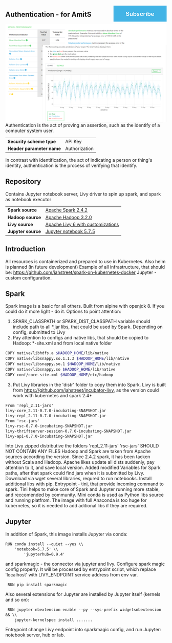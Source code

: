 [<img align="right" src="https://raw.githubusercontent.com/maxim8898/redoc/master/btn_subscribe.png">](https://shop.exchange.se.com/en-US/apps/38969/building-energy-modeling)
## Authentication - for AmitS

<img src="https://raw.githubusercontent.com/SE-Analytics-Team/public-images/master/forecasting_api/MicroApp.png" style="float: right" />

Authentication is the act of proving an assertion, such as the identify of a computer system user.

  | | |
  |-|-|
  | **Security scheme type**   | API Key       |
  | **Header parameter name**  | Authorization |
  
In contrast with identification, the act of indicating a person or thing's identity, authentication is the process of verifying that identify.

## Repository
Contains Jupyter notebook server, Livy driver to spin up spark, and spark as notebook executor

  | | |
  |-|-|
  | **Spark source**   | [Apache Spark 2.4.2](https://archive.apache.org/dist/spark/spark-${SPARK_VERSION}/spark-${SPARK_VERSION}-bin-without-hadoop-scala-2.11.tgz) |
  | **Hadoop source**  | [Apache Hadoop 3.2.0](http://www-us.apache.org/dist/hadoop/common/hadoop-3.2.0/) |
  | **Livy source**    | [Apache Livy 6 with customizations](https://github.com/jahstreet/incubator-livy) |
  | **Jupyter source** | [Jupyter notebook 5.7.5](https://github.com/jupyter/notebook) |
  
## Introduction 
All resources is containerized and prepared to use in Kubernetes. Also helm is planned (in future development)
Example of all infrastructure, that should be: https://github.com/jahstreet/spark-on-kubernetes-docker
Jupyter - custom configuration.
## Spark
Spark image is a basic for all others. Built from alpine with openjdk 8. If you could do it more light - do it.
Options to point attention:
1. SPARK_CLASSPATH or SPARK_DIST_CLASSPATH variable should include path to all *.jar libs, that could be used by Spark. Depending on config, submitted to Livy
2. Pay attention to configs and native libs, that should be copied to Hadoop: *-site.xml and from local native folder
```bash
COPY native/libhdfs.a $HADOOP_HOME/lib/native
COPY native/libsnappy.so.1.1.3 $HADOOP_HOME/lib/native
COPY native/libsnappy.so.1 $HADOOP_HOME/lib/native
COPY native/libsnappy.so $HADOOP_HOME/lib/native
COPY conf/core-site.xml $HADOOP_HOME/etc/hadoop
```
3. Put Livy libraries in the 'distr' folder to copy them into Spark. Livy is built from https://github.com/jahstreet/incubator-livy, as the version could work with kubernetes and spark 2.4* 
```
From 'repl_2.11-jars'
livy-core_2.11-0.7.0-incubating-SNAPSHOT.jar
livy-repl_2.11-0.7.0-incubating-SNAPSHOT.jar
From 'rsc-jars'
livy-rsc-0.7.0-incubating-SNAPSHOT.jar
livy-thriftserver-session-0.7.0-incubating-SNAPSHOT.jar
livy-api-0.7.0-incubating-SNAPSHOT.jar
```
Into Livy zipped distributive the folders 'repl_2.11-jars' 'rsc-jars' SHOULD NOT CONTAIN ANY FILES
Hadoop and Spark are taken from Apache sources according the version. Since 2.4.2 spark, it has been tacken without Scala and Hadoop. Apache likes update all dists suddenly, pay attention to it, and save local version.
Added modified Variables for Spark paths, after that spark could find jars when it is submitted by Livy.
Download via wget several libraries, requred to run notebooks. 
Install additional libs with pip.
Entrypoint - tini, that provide incoming command to spark. Tini helps to make core of Spark and Jupyter running more stable, and reccomended by community.
Mini conda is used as Python libs source and running platfrom. The image with full Anaconda is too huge for kubernetes, so it is needed to add aditional libs if they are required.
## Jupyter
In addition of Spark, this image installs Jupyter via conda:
```
RUN conda install --quiet --yes \\
    'notebook=5.7.5' \\
        'jupyterhub=0.9.4'
```
 and sparkmagic - the connector via jupyter and livy. Configure spark magic config properly. It will be processed by entrypoint script, which replace 'localhost' with LIVY_ENDPOINT service address from env var.
```
 RUN pip install sparkmagic
```
 Also several extensions for Jupyter are installed by Jupyter itself (kernels and so on):
```
 RUN jupyter nbextension enable --py --sys-prefix widgetsnbextension && \\
    jupyter-kernelspec install .......
```
 Entrypoint change Livy endpoint into sparkmagic config, and run Jupyter: notebook server, hub or lab.
    
